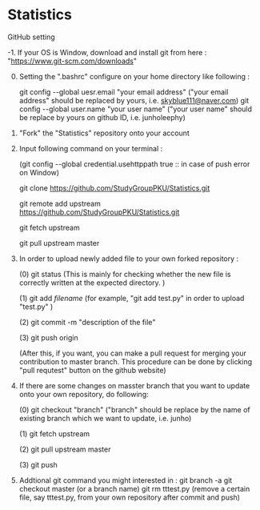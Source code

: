# Statistics

GitHub setting

-1. If your OS is Window, download and install git from here : "https://www.git-scm.com/downloads"

0. Setting the ".bashrc" configure on your home directory like following :
	
	git config --global uesr.email "your email address"  ("your email address" should be replaced by yours, i.e. skyblue111@naver.com) 
	git config --global user.name "your user name"       ("your user name" should be replace by yours on github ID, i.e. junholeephy)

1. "Fork" the "Statistics" repository onto your account

2. Input following command on your terminal :

	(git config --global  credential.usehttppath true  :: in case of push error on Window)	

	git clone https://github.com/StudyGroupPKU/Statistics.git

	git remote add upstream https://github.com/StudyGroupPKU/Statistics.git

	git fetch upstream

	git pull upstream master

3. In order to upload newly added file to your own forked repository :

	(0)	git status    (This is mainly for checking whether the new file is correctly written at the expected directory. )

	(1) git add *filename*  (for example,  "git add test.py"  in order to upload "test.py" )

	(2) git commit -m  "description of the file"

	(3) git push origin 

	(After this, if you want, you can make a pull request for merging your contribution to master branch. This procedure can be done by clicking "pull requtest" button on the github website)

4. If there are some changes on masster branch that you want to update onto your own repository, do following:
	
	(0) git checkout "branch"   ("branch" should be replace by the name of existing branch which we want to update, i.e. junho)

	(1) git fetch upstream

	(2) git pull upstream master

	(3) git push

5. Addtional git command you might interested in :
	git branch -a
	git checkout master (or a branch name)
	git rm tttest.py		(remove a certain file, say tttest.py, from your own repository after commit and push)



